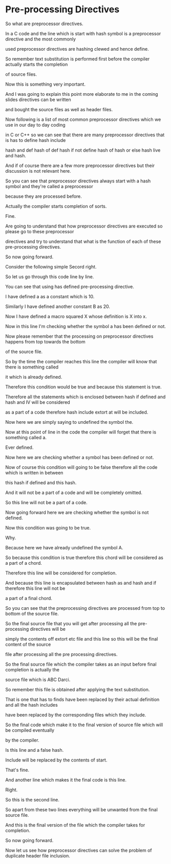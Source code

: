# Pre-processing Directives


So what are preprocessor directives.

In a C code and the line which is start with hash symbol is a preprocessor directive and the most commonly

used preprocessor directives are hashing clewed and hence define.

So remember text substitution is performed first before the compiler actually starts the completion

of source files.

Now this is something very important.

And I was going to explain this point more elaborate to me in the coming slides directives can be written

and bought the source files as well as header files.

Now following is a list of most common preprocessor directives which we use in our day to day coding

in C or C++ so we can see that there are many preprocessor directives that is has to define hash include

hash and def hash of def hash if not define hash of hash or else hash live and hash.

And if of course there are a few more preprocessor directives but their discussion is not relevant here.

So you can see that preprocessor directives always start with a hash symbol and they're called a preprocessor

because they are processed before.

Actually the compiler starts completion of sorts.

Fine.

Are going to understand that how preprocessor directives are executed so please go to these preprocessor

directives and try to understand that what is the function of each of these pre-processing directives.

So now going forward.

Consider the following simple Secord right.

So let us go through this code line by line.

You can see that using has defined pre-processing directive.

I have defined a as a constant which is 10.

Similarly I have defined another constant B as 20.

Now I have defined a macro squared X whose definition is X into x.

Now in this line I'm checking whether the symbol a has been defined or not.

Now please remember that the processing on preprocessor directives happens from top towards the bottom

of the source file.

So by the time the compiler reaches this line the compiler will know that there is something called

it which is already defined.

Therefore this condition would be true and because this statement is true.

Therefore all the statements which is enclosed between hash if defined and hash and IV will be considered

as a part of a code therefore hash include extort at will be included.

Now here we are simply saying to undefined the symbol the.

Now at this point of line in the code the compiler will forget that there is something called a.

Ever defined.

Now here we are checking whether a symbol has been defined or not.

Now of course this condition will going to be false therefore all the code which is written in between

this hash if defined and this hash.

And it will not be a part of a code and will be completely omitted.

So this line will not be a part of a code.

Now going forward here we are checking whether the symbol is not defined.

Now this condition was going to be true.

Why.

Because here we have already undefined the symbol A.

So because this condition is true therefore this chord will be considered as a part of a chord.

Therefore this line will be considered for completion.

And because this line is encapsulated between hash as and hash and if therefore this line will not be

a part of a final chord.

So you can see that the preprocessing directives are processed from top to bottom of the source file.

So the final source file that you will get after processing all the pre-processing directives will be

simply the contents off extort etc file and this line so this will be the final content of the source

file after processing all the pre processing directives.

So the final source file which the compiler takes as an input before final completion is actually the

source file which is ABC Darci.

So remember this file is obtained after applying the text substitution.

That is one that has to finds have been replaced by their actual definition and all the hash includes

have been replaced by the corresponding files which they include.

So the final code which make it to the final version of source file which will be compiled eventually

by the compiler.

Is this line and a false hash.

Include will be replaced by the contents of start.

That's fine.

And another line which makes it the final code is this line.

Right.

So this is the second line.

So apart from these two lines everything will be unwanted from the final source file.

And this is the final version of the file which the compiler takes for completion.

So now going forward.

Now let us see how preprocessor directives can solve the problem of duplicate header file inclusion.

